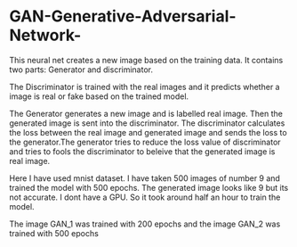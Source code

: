 # GAN-Generative-Adversarial-Network-

This neural net creates a new image based on the training data. It contains two parts: Generator and discriminator.

The Discriminator is trained with the real images and it predicts whether a image is real or fake based on the trained model.

The Generator generates a new image and is labelled real image. Then the generated image is sent into the discriminator. The discriminator calculates the loss between the real image and generated image and sends the loss to the generator.The generator tries to reduce the loss value of discriminator and tries to fools the discriminator to beleive that the generated image is real image.

Here I have used mnist dataset. I have taken 500 images of number 9 and trained the model with 500 epochs. The generated image looks like 9 but its not accurate. I dont have a GPU. So it took around half an hour to train the model.

The image GAN_1 was trained with 200 epochs and the image GAN_2 was trained with 500 epochs
